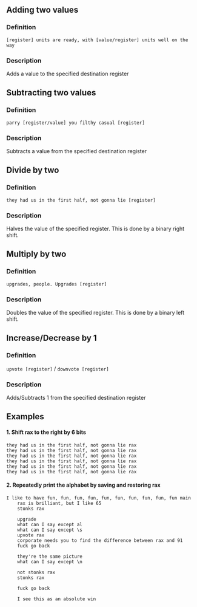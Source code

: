 ## Adding two values
### Definition
```[register] units are ready, with [value/register] units well on the way```
### Description
Adds a value to the specified destination register

## Subtracting two values
### Definition
```parry [register/value] you filthy casual [register]```
### Description
Subtracts a value from the specified destination register

## Divide by two
### Definition
```they had us in the first half, not gonna lie [register]```
### Description
Halves the value of the specified register. This is done by a binary right shift.

## Multiply by two
### Definition
```upgrades, people. Upgrades [register]```
### Description
Doubles the value of the specified register. This is done by a binary left shift.

## Increase/Decrease by 1
### Definition
`upvote [register]` / `downvote [register]`
### Description
Adds/Subtracts 1 from the specified destination register

## Examples
#### 1. Shift rax to the right by 6 bits
```
they had us in the first half, not gonna lie rax
they had us in the first half, not gonna lie rax
they had us in the first half, not gonna lie rax
they had us in the first half, not gonna lie rax
they had us in the first half, not gonna lie rax
they had us in the first half, not gonna lie rax
```

#### 2. Repeatedly print the alphabet by saving and restoring rax
```
I like to have fun, fun, fun, fun, fun, fun, fun, fun, fun, fun main
    rax is brilliant, but I like 65
    stonks rax

    upgrade
    what can I say except al
    what can I say except \s
    upvote rax
    corporate needs you to find the difference between rax and 91
    fuck go back

    they're the same picture
    what can I say except \n

    not stonks rax
    stonks rax

    fuck go back

    I see this as an absolute win
```